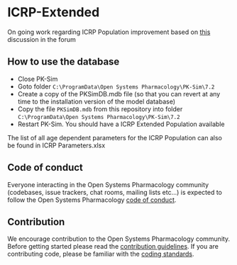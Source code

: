 # ICRP-Extended
On going work regarding ICRP Population improvement based on [this](https://github.com/Open-Systems-Pharmacology/Forum/issues/87)  discussion in the forum

## How to use the database

* Close PK-Sim
* Goto folder  `C:\ProgramData\Open Systems Pharmacology\PK-Sim\7.2`
* Create a copy of the PKSimDB.mdb file (so that you can revert at any time to the installation version of the model database)
* Copy the file `PKSimDB.mdb` from this repository into folder `C:\ProgramData\Open Systems Pharmacology\PK-Sim\7.2`
* Restart PK-Sim. You should have a ICRP Extended Population available


The list of all age dependent parameters for the ICRP Population can also be found in ICRP Parameters.xlsx



## Code of conduct
Everyone interacting in the Open Systems Pharmacology community (codebases, issue trackers, chat rooms, mailing lists etc...) is expected to follow the Open Systems Pharmacology [code of conduct](https://github.com/Open-Systems-Pharmacology/Suite/blob/master/CODE_OF_CONDUCT.md).

## Contribution
We encourage contribution to the Open Systems Pharmacology community. Before getting started please read the [contribution guidelines](https://github.com/Open-Systems-Pharmacology/Suite/blob/master/CONTRIBUTING.md). If you are contributing code, please be familiar with the [coding standards](https://github.com/Open-Systems-Pharmacology/Suite/blob/master/CODING_STANDARDS.md).
